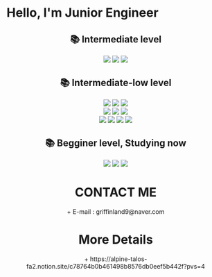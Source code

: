 <h1>Hello, I'm Junior Engineer</h1> 

<div align=center><h2>📚 Intermediate level </h2></div>
<div align=center>
  <img src="https://img.shields.io/badge/Linux-FCC624?style=for-the-badge&logo=Linux&logoColor=white"/>
  <img src="https://img.shields.io/badge/Docker-1BA0D7?style=for-the-badge&logo=Docker&logoColor=white">
  <img src="https://img.shields.io/badge/Slack-4A154B?style=for-the-badge&logo=Slack&logoColor=white">
</div>



<div align=center><h2>📚 Intermediate-low level </h2></div>
<div align=center>
  <img src="https://img.shields.io/badge/postman-FF6C37?style=for-the-badge&logo=postman&logoColor=white">
  <img src="https://img.shields.io/badge/GNS3-000000?style=for-the-badge&logo=GNS3&logoColor=white">
  <img src="https://img.shields.io/badge/CCNP R&S-1BA0D7?style=for-the-badge&logo=Cisco&logoColor=white">
  <br>
  <img src="https://img.shields.io/badge/SpringBoot-6DB33F?style=for-the-badge&logo=Spring Boot&logoColor=white">
  <img src="https://img.shields.io/badge/Flutter-02569B?style=for-the-badge&logo=Flutter&logoColor=white">
  <img src="https://img.shields.io/badge/Mysql-4479A1?style=for-the-badge&logo=MySQL&logoColor=white">
  <br>
  <img src="https://img.shields.io/badge/firebase-FFCA28?style=for-the-badge&logo=firebase&logoColor=white">
  <img src="https://img.shields.io/badge/java-007396?style=for-the-badge&logo=JAVA&logoColor=white">
  <img src="https://img.shields.io/badge/React-61DAFB?style=for-the-badge&logo=React&logoColor=white">
  <img src="https://img.shields.io/badge/Jenkins-D24939?style=for-the-badge&logo=Jenkins&logoColor=white">
</div>
<div align=center><h2>📚 Begginer level, Studying now </h2></div>
<div align=center>
 <img src="https://img.shields.io/badge/Kubernetes-1BA0D7?style=for-the-badge&logo=Kubernetes&logoColor=white">
 <img src="https://img.shields.io/badge/AWS SAA-232F3E?style=for-the-badge&logo=AWS SAA&logoColor=white">
  <img src="https://img.shields.io/badge/ArgoCD-EF7B4D?style=for-the-badge&logo=Argos&logoColor=white">
 <br>

  
  
</div>





<div align=center><h1>CONTACT ME</h1></div>
<div align=center>
+ E-mail : griffinland9@naver.com
</div>


<div align=center><h1>More Details</h1></div>
<div align=center>+ https://alpine-talos-fa2.notion.site/c78764b0b461498b8576db0eef5b442f?pvs=4</div>
